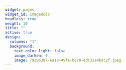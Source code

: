 ```yaml
---
widget: pages
widget_id: imagedolo
headless: true
weight: 10
title: ""
active: true
design:
  columns: "1"
  background:
    text_color_light: false
    image_darken: 0
    image: 79196387-6a18-49fe-be78-edc32e4bdc2f.jpeg
---
```

